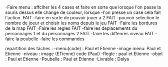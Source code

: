 -Faire menu : affciher les 4 cases et faire en sorte que lorsque l'on passe la souris dessus elle change de couleur, lorsque -l'on presse un case cela fait l'action. FAIT
-faire en sorte de pouvoir jouer a 2 FAIT 
-pouvoir selection le nombre de joeur et choisir les noms depuis le jeu FAIT 
-Faire les bordures de la map FAIT
-Faire les regles FAIT
-faire les deplacements du personnages 1 et du personnages 2 FAIT 
-faire les diffenres niveau FAIT 
-faire la poubelle 
-faire les commandes 


repartition des tâches : 
-menu(code) : Paul et Etienne 
-image menu: Paul et Etienne 
-niveau : image (ETienne) code (Paul)
-Regle : paul et Etienne 
-objet : Paul et Etienne 
-Poubelle : Paul et Etienne 
-Livrable : Dalya 



